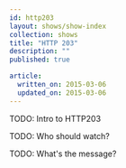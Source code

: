 ```yaml
---
id: http203
layout: shows/show-index
collection: shows
title: "HTTP 203"
description: ""
published: true

article:
  written_on: 2015-03-06
  updated_on: 2015-03-06
---
```


TODO: Intro to HTTP203

TODO: Who should watch?

TODO: What's the message?
